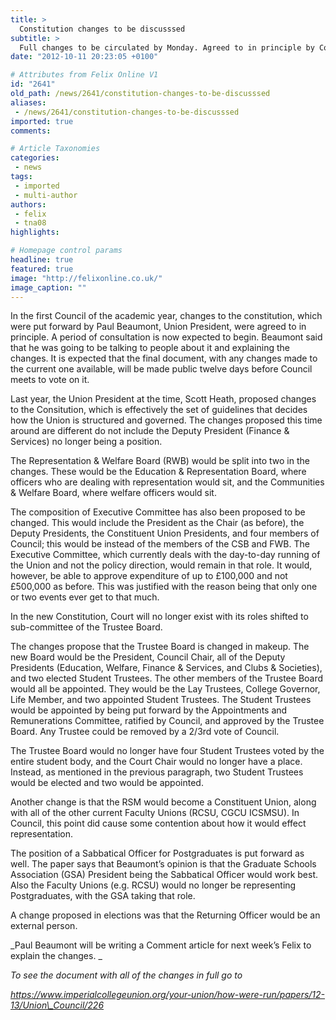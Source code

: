 ```yaml
---
title: >
  Constitution changes to be discusssed
subtitle: >
  Full changes to be circulated by Monday. Agreed to in principle by Council. Changes to structure of some Boards
date: "2012-10-11 20:23:05 +0100"

# Attributes from Felix Online V1
id: "2641"
old_path: /news/2641/constitution-changes-to-be-discusssed
aliases:
 - /news/2641/constitution-changes-to-be-discusssed
imported: true
comments:

# Article Taxonomies
categories:
 - news
tags:
 - imported
 - multi-author
authors:
 - felix
 - tna08
highlights:

# Homepage control params
headline: true
featured: true
image: "http://felixonline.co.uk/"
image_caption: ""
---
```


In the first Council of the academic year, changes to the constitution, which were put forward by Paul Beaumont, Union President, were agreed to in principle. A period of consultation is now expected to begin. Beaumont said that he was going to be talking to people about it and explaining the changes.
 It is expected that the final document, with any changes made to the current one available, will be made public twelve days before Council meets to vote on it.

Last year, the Union President at the time, Scott Heath, proposed changes to the Consitution, which is effectively the set of guidelines that decides how the Union is structured and governed.
 The changes proposed this time around are different do not include the Deputy President (Finance & Services) no longer being a position.

The Representation & Welfare Board (RWB) would be split into two in the changes. These would be the Education & Representation Board, where officers who are dealing with representation would sit, and the Communities & Welfare Board, where welfare officers would sit.

The composition of Executive Committee has also been proposed to be changed. This would include the President as the Chair (as before), the Deputy Presidents, the Constituent Union Presidents, and four members of Council; this would be instead of the members of the CSB and FWB. The Executive Committee, which currently deals with the day-to-day running of the Union and not the policy direction, would remain in that role. It would, however, be able to approve expenditure of up to £100,000 and not £500,000 as before. This was justified with the reason being that only one or two events ever get to that much.

In the new Constitution, Court will no longer exist with its roles shifted to sub-committee of the Trustee Board.

The changes propose that the Trustee Board is changed in makeup. The new Board would be the President, Council Chair, all of the Deputy Presidents (Education, Welfare, Finance & Services, and Clubs & Societies), and two elected Student Trustees. The other members of the Trustee Board would all be appointed. They would be the Lay Trustees, College Governor, Life Member, and two appointed Student Trustees. The Student Trustees would be appointed by being put forward by the Appointments and Remunerations Committee, ratified by Council, and approved by the Trustee Board. Any Trustee could be removed by a 2/3rd vote of Council.

The Trustee Board would no longer have four Student Trustees voted by the entire student body, and the Court Chair would no longer have a place. Instead, as mentioned in the previous paragraph, two Student Trustees would be elected and two would be appointed.

Another change is that the RSM would become a Constituent Union, along with all of the other current Faculty Unions (RCSU, CGCU ICSMSU). In Council, this point did cause some contention about how it would effect representation.

The position of a Sabbatical Officer for Postgraduates is put forward as well. The paper says that Beaumont’s opinion is that the Graduate Schools Association (GSA) President being the Sabbatical Officer would work best. Also the Faculty Unions (e.g. RCSU) would no longer be representing Postgraduates, with the GSA taking that role.

A change proposed in elections was that the Returning Officer would be an external person.

_Paul Beaumont will be writing a Comment article for next week’s Felix to explain the changes. _

_To see the document with all of the changes in full go to_

_https://www.imperialcollegeunion.org/your-union/how-were-run/papers/12-13/Union\_Council/226_
